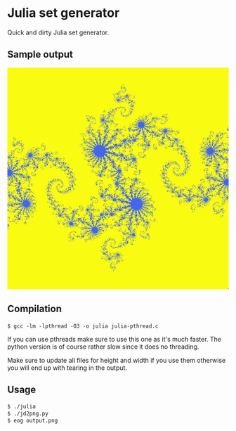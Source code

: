 # Julia set generator

Quick and dirty Julia set generator.

## Sample output

![Default image](sample.png)

## Compilation

```
$ gcc -lm -lpthread -O3 -o julia julia-pthread.c
```

If you can use pthreads make sure to use this one as it's much faster. The python version is of course rather slow since it does no threading.

Make sure to update all files for height and width if you use them otherwise you will end up with tearing in the output.

## Usage

```
$ ./julia
$ ./jd2png.py
$ eog output.png
```
